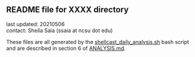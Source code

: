 ## README file for XXXX directory ##

last updated: 20210506<br/>
contact: Sheila Saia (ssaia at ncsu dot edu)

These files are all generated by the [shellcast_daily_analysis.sh](/analysis/shellcast_daily_analysis.sh) bash script and are described in section 6 of [ANALYSIS.md](/docs/ANALYSIS.md/#6-description-of-cron-job-outputs).